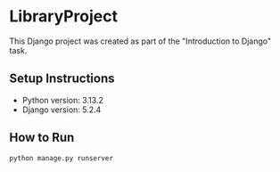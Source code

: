 # LibraryProject

This Django project was created as part of the "Introduction to Django" task.

## Setup Instructions

- Python version: 3.13.2
- Django version: 5.2.4

## How to Run

```bash
python manage.py runserver
